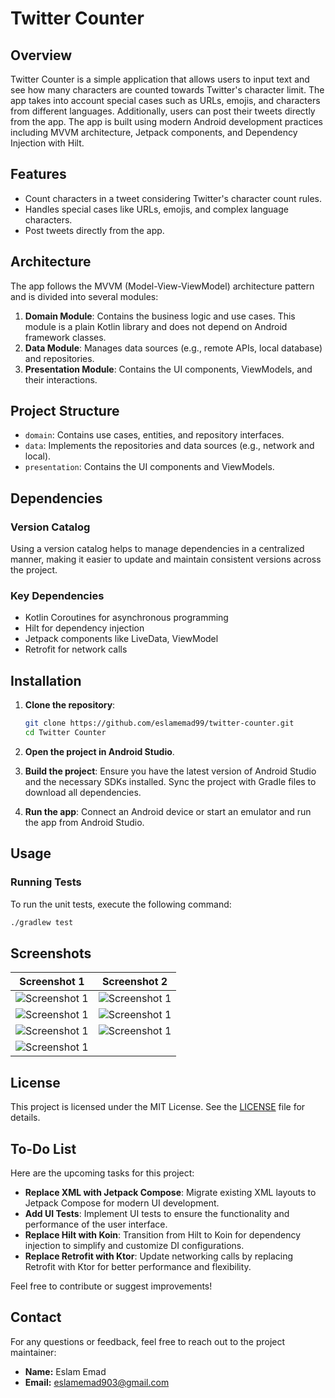 # Twitter Counter

## Overview

Twitter Counter is a simple application that allows users to input text and see how many characters are counted towards Twitter's character limit. The app takes into account special cases such as URLs, emojis, and characters from different languages. Additionally, users can post their tweets directly from the app. The app is built using modern Android development practices including MVVM architecture, Jetpack components, and Dependency Injection with Hilt.

## Features

- Count characters in a tweet considering Twitter's character count rules.
- Handles special cases like URLs, emojis, and complex language characters.
- Post tweets directly from the app.

## Architecture

The app follows the MVVM (Model-View-ViewModel) architecture pattern and is divided into several modules:

1. **Domain Module**: Contains the business logic and use cases. This module is a plain Kotlin library and does not depend on Android framework classes.
2. **Data Module**: Manages data sources (e.g., remote APIs, local database) and repositories.
3. **Presentation Module**: Contains the UI components, ViewModels, and their interactions.

## Project Structure

- `domain`: Contains use cases, entities, and repository interfaces.
- `data`: Implements the repositories and data sources (e.g., network and local).
- `presentation`: Contains the UI components and ViewModels.

## Dependencies

### Version Catalog

Using a version catalog helps to manage dependencies in a centralized manner, making it easier to update and maintain consistent versions across the project.

### Key Dependencies

- Kotlin Coroutines for asynchronous programming
- Hilt for dependency injection
- Jetpack components like LiveData, ViewModel
- Retrofit for network calls

## Installation

1. **Clone the repository**:
    ```sh
    git clone https://github.com/eslamemad99/twitter-counter.git
    cd Twitter Counter
    ```

2. **Open the project in Android Studio**.

3. **Build the project**:
    Ensure you have the latest version of Android Studio and the necessary SDKs installed. Sync the project with Gradle files to download all dependencies.

4. **Run the app**:
    Connect an Android device or start an emulator and run the app from Android Studio.

## Usage

### Running Tests

To run the unit tests, execute the following command:

```sh
./gradlew test
```

## Screenshots

| Screenshot 1 | Screenshot 2 |
|--------------|--------------|
| ![Screenshot 1](Screenshots/1.jpeg) | ![Screenshot 1](Screenshots/2.jpeg) |
| ![Screenshot 1](Screenshots/3.jpeg) | ![Screenshot 1](Screenshots/4.jpeg) |
| ![Screenshot 1](Screenshots/5.jpeg) | ![Screenshot 1](Screenshots/6.jpeg) |
| ![Screenshot 1](Screenshots/7.jpeg) |                                     |

## License
This project is licensed under the MIT License. See the [LICENSE](LICENSE.txt) file for details.

## To-Do List

Here are the upcoming tasks for this project:

- **Replace XML with Jetpack Compose**: Migrate existing XML layouts to Jetpack Compose for modern UI development.
- **Add UI Tests**: Implement UI tests to ensure the functionality and performance of the user interface.
- **Replace Hilt with Koin**: Transition from Hilt to Koin for dependency injection to simplify and customize DI configurations.
- **Replace Retrofit with Ktor**: Update networking calls by replacing Retrofit with Ktor for better performance and flexibility.

Feel free to contribute or suggest improvements!

## Contact
For any questions or feedback, feel free to reach out to the project maintainer:

- **Name:** Eslam Emad
- **Email:** [eslamemad903@gmail.com](mailto:eslamemad903@gmail.com)
